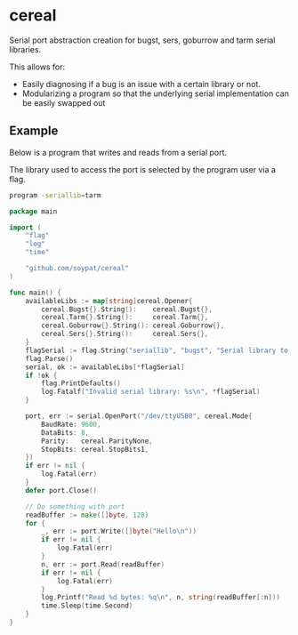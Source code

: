 # cereal
Serial port abstraction creation for bugst, sers, goburrow and tarm serial libraries.

This allows for:
- Easily diagnosing if a bug is an issue with a certain library or not.
- Modularizing a program so that the underlying serial implementation can be 
easily swapped out

## Example

Below is a program that writes and reads from a serial port.

The library used to access the port is selected by the program user via a flag.

```sh
program -seriallib=tarm
```

```go
package main

import (
	"flag"
	"log"
	"time"

	"github.com/soypat/cereal"
)

func main() {
    availableLibs := map[string]cereal.Opener{
        cereal.Bugst{}.String():    cereal.Bugst{},
        cereal.Tarm{}.String():     cereal.Tarm{},
        cereal.Goburrow{}.String(): cereal.Goburrow{},
        cereal.Sers{}.String():     cereal.Sers{},
    }
    flagSerial := flag.String("seriallib", "bugst", "Serial library to use: bugst, tarm, goburrow, sers")
    flag.Parse()
    serial, ok := availableLibs[*flagSerial]
    if !ok {
        flag.PrintDefaults()
        log.Fatalf("Invalid serial library: %s\n", *flagSerial)
    }

    port, err := serial.OpenPort("/dev/ttyUSB0", cereal.Mode{
        BaudRate: 9600,
        DataBits: 8,
        Parity:   cereal.ParityNone,
        StopBits: cereal.StopBits1,
    })
    if err != nil {
        log.Fatal(err)
    }
    defer port.Close()

    // Do something with port
    readBuffer := make([]byte, 128)
    for {
        _, err := port.Write([]byte("Hello\n"))
        if err != nil {
            log.Fatal(err)
        }
        n, err := port.Read(readBuffer)
        if err != nil {
            log.Fatal(err)
        }
        log.Printf("Read %d bytes: %q\n", n, string(readBuffer[:n]))
        time.Sleep(time.Second)
    }
}
```